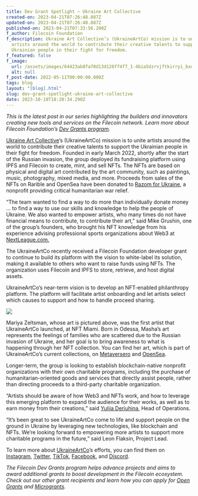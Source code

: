 ```yaml
---
title: Dev Grant Spotlight — Ukraine Art Collective
created-on: 2023-04-21T07:26:48.887Z
updated-on: 2023-04-21T07:26:48.887Z
published-on: 2023-04-21T07:33:56.200Z
f_author: Filecoin Foundation
f_description: Ukraine Art Collective’s (UkraineArtCo) mission is to unite
  artists around the world to contribute their creative talents to support the
  Ukrainian people in their fight for freedom.
f_featured: false
f_image:
  url: /assets/images/64423ab8fa70d13d126ff4f7_1-4bia5dzrvjftkirryi_bxq.png
  alt: null
f_post-date: 2022-05-11T00:00:00.000Z
tags: blog
layout: "[blog].html"
slug: dev-grant-spotlight-ukraine-art-collective
date: 2023-10-18T18:20:34.290Z
---
```

*This is the latest post in our series highlighting the builders and innovators creating new tools and services on the Filecoin network. Learn more about Filecoin Foundation’s* *[Dev Grants program](https://fil.org/grants/).*

[Ukraine Art Collective](https://ukraineartco.org/)’s (UkraineArtCo) mission is to unite artists around the world to contribute their creative talents to support the Ukrainian people in their fight for freedom. Founded in early March 2022, shortly after the start of the Russian invasion, the group deployed its fundraising platform using IPFS and Filecoin to create, mint, and sell NFTs. The NFTs are based on physical and digital art contributed by the art community, such as paintings, music, photography, mixed media, and more. Proceeds from sales of the NFTs on Rarible and OpenSea have been donated to [Razom for Ukraine](https://razomforukraine.org/about-us/), a nonprofit providing critical humanitarian war relief.

“The team wanted to find a way to do more than individually donate money … to find a way to use our skills and knowledge to help the people of Ukraine. We also wanted to empower artists, who many times do not have financial means to contribute, to contribute their art,” said Mike Grushin, one of the group’s founders, who brought his NFT knowledge from his experience advising professional sports organizations about Web3 at [NextLeague.com.](http://nextleague.com/)

The UkraineArtCo recently received a Filecoin Foundation developer grant to continue to build its platform with the vision to white-label its solution, making it available to others who want to raise funds using NFTs. The organization uses Filecoin and IPFS to store, retrieve, and host digital assets.

UkraineArtCo’s near-term vision is to develop an NFT-enabled philanthropy platform. The platform will facilitate artist onboarding and let artists select which causes to support and how to handle proceed sharing.

![](/assets/images/643e68afef5daa4c54ea3faf_1-swfqosn81iazodieiqqqka.png)

Mariya Zeltsman, whose art is pictured above, was the first artist that UkraineArtCo launched, at NFT Miami. Born in Odessa, Masha’s art represents the feelings of families who are scattered due to the Russian invasion of Ukraine, and her goal is to bring awareness to what is happening through her NFT collection. You can find her art, which is part of UkraineArtCo’s current collections, on [Metaversero](https://metaversero.io/artist-detail.php?ac=T4DS0) and [OpenSea](https://opensea.io/collection/stand-with-ukraine-15).

Longer-term, the group is looking to establish blockchain-native nonprofit organizations with their own charitable programs, including the purchase of humanitarian-oriented goods and services that directly assist people, rather than directing proceeds to a third-party charitable organization.

“Artists should be aware of how Web3 and NFTs work, and how to leverage this emerging platform to expand the audience for their works, as well as to earn money from their creations,” said [Yuliia Deriuhina](mailto:yuliia@fil.org), Head of Operations.

“It’s been great to see UkraineArtCo come to life and support people on the ground in Ukraine by leveraging new technologies, like blockchain and NFTs. We’re looking forward to empowering more artists to support more charitable programs in the future,” said Leon Flaksin, Project Lead.

To learn more about [UkraineArtCo](https://ukraineartco.org/)’s efforts, you can find them on [Instagram](https://www.instagram.com/UkraineArtCo/), [Twitter](https://twitter.com/UkraineArtCo), [TikTok](https://www.tiktok.com/@UkraineArtCo), [Facebook](https://www.facebook.com/UkraineArtCo), and [Discord](https://discord.com/invite/5T6NTEQSq5).

*The Filecoin Dev Grants program helps advance projects and aims to award additional grants to boost development in the Filecoin ecosystem. Check out our other grant recipients and learn how you can apply for* *[Open Grants](https://github.com/filecoin-project/devgrants/blob/master/README.md#submit-a-proposal-for-open-grants)* *and* *[Microgrants](https://github.com/filecoin-project/devgrants/blob/master/README.md#submit-a-proposal-for-open-grants).*